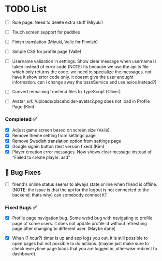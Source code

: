 # TODO List

- [ ] Rule page: Need to delete extra stuff (Miyuki)

- [ ] Touch screen support for paddles
- [ ] Finish translation (Miyuki, Valle for Finnish)
- [ ] Simple CSS for profile page (Valle)
- [ ] Username validation in settings: Show clear message when username is taken instead of error code (NOTE: Its because we use the api.ts file which only returns the code. we need to specialize the messages. not have it show error code only. it doesnt give the user enought information. can i change away the baseService and use axios instead?)
- [ ] Convert remaining frontend files to TypeScript (Oliver)
- [ ] Avatar_url: /uploads/placeholder-avatar2.png does not load in Profile Page (Kim)

### Completed ✅
- [x] Adjust game screen based on screen size (Valle)
- [x] Remove theme setting from settings page
- [x] Remove Swedish translation option from settings page
- [x] Google signin button (test version fixed) (Kim)
- [x] Player creation error messages. Now shows clear message instead of "Failed to create player: asd"

## 🐛 Bug Fixes
- [ ] friend's online status seems to always state online when friend is offline.
(NOTE: the issue is that the api for the logout is not connected to the backend. thats why) can somebody connect it?

### Fixed Bugs ✅
- [x] Profile page navigation bug. Some weird bug with navigating to profile page of some users. it does not update profile id without refreshing page after changing to different user. (Maybe done)
- [x] When (1 hour?) timer is up and app logs you out, it is still possible to open pages but not possible to do actions. (maybe just make sure to check everytime page loads that you are logged in, otherwise redirect to dashboard).










